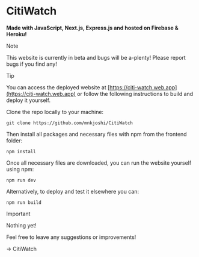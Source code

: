 # CitiWatch
**Made with JavaScript, Next.js, Express.js and hosted on Firebase & Heroku!**

>[!NOTE]
>This website is currently in beta and bugs will be a-plenty! Please report bugs if you find any!

>[!TIP]
>You can access the deployed website at [https://citi-watch.web.app](https://citi-watch.web.app) or follow the following instructions to build and deploy it yourself.

Clone the repo locally to your machine:
```
git clone https://github.com/mnkjoshi/CitiWatch
```

Then install all packages and necessary files with npm from the frontend folder:
```
npm install
```

Once all necessary files are downloaded, you can run the website yourself using npm:
```
npm run dev
```

Alternatively, to deploy and test it elsewhere you can:
```
npm run build
```

>[!IMPORTANT]
> Nothing yet!

Feel free to leave any suggestions or improvements!

-> CitiWatch